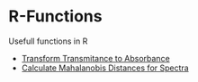# R-Functions
Usefull functions in R 

  * [Transform Transmitance to Absorbance](R-Functions/Functions/trans-abs.md)
  * [Calculate Mahalanobis Distances for Spectra](R-Functions/Functions/maha.md)

